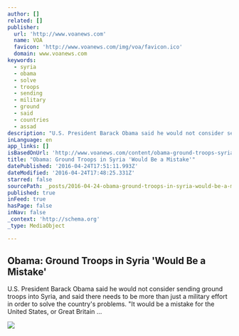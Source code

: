 ```yaml
---
author: []
related: []
publisher:
  url: 'http://www.voanews.com'
  name: VOA
  favicon: 'http://www.voanews.com/img/voa/favicon.ico'
  domain: www.voanews.com
keywords:
  - syria
  - obama
  - solve
  - troops
  - sending
  - military
  - ground
  - said
  - countries
  - assad
description: "U.S. President Barack Obama said he would not consider sending ground troops into Syria, and said there needs to be more than just a military effort in order to solve the country's problems. \"It would be a mistake for the United States, or Great Britain ..."
inLanguage: en
app_links: []
isBasedOnUrl: 'http://www.voanews.com/content/obama-ground-troops-syria-mistake/3300276.html'
title: "Obama: Ground Troops in Syria 'Would Be a Mistake'"
datePublished: '2016-04-24T17:51:11.993Z'
dateModified: '2016-04-24T17:48:25.331Z'
starred: false
sourcePath: _posts/2016-04-24-obama-ground-troops-in-syria-would-be-a-mistake.md
published: true
inFeed: true
hasPage: false
inNav: false
_context: 'http://schema.org'
_type: MediaObject

---
```

<article style=""><h1>Obama: Ground Troops in Syria 'Would Be a Mistake'</h1><p>U.S. President Barack Obama said he would not consider sending ground troops into Syria, and said there needs to be more than just a military effort in order to solve the country's problems. "It would be a mistake for the United States, or Great Britain ...</p><img src="http://gdb.voanews.com/624103D9-D2BF-4A84-8484-16D0A5E449C6_cx0_cy1_cw0_mw1024_mh1024_s.jpg" /></article>